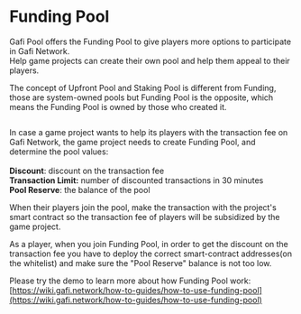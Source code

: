 # Funding Pool

Gafi Pool offers the Funding Pool to give players more options to participate in Gafi Network.\
Help game projects can create their own pool and help them appeal to their players.

The concept of Upfront Pool and Staking Pool is different from Funding, those are system-owned pools but Funding Pool is the opposite, which means the Funding Pool is owned by those who created it.

<figure><img src="../../../.gitbook/assets/Funding%20Pool.png" alt=""><figcaption></figcaption></figure>

In case a game project wants to help its players with the transaction fee on Gafi Network, the game project needs to create Funding Pool, and determine the pool values:\
\
**Discount**: discount on the transaction fee\
**Transaction Limit:** number of discounted transactions in 30 minutes\
**Pool Reserve**: the balance of the pool

When their players join the pool, make the transaction with the project's smart contract so the transaction fee of players will be subsidized by the game project.

As a player, when you join Funding Pool, in order to get the discount on the transaction fee you have to deploy the correct smart-contract addresses(on the whitelist) and make sure the "Pool Reserve" balance is not too low.

Please try the demo to learn more about how Funding Pool work: [https://wiki.gafi.network/how-to-guides/how-to-use-funding-pool](https://wiki.gafi.network/how-to-guides/how-to-use-funding-pool)
